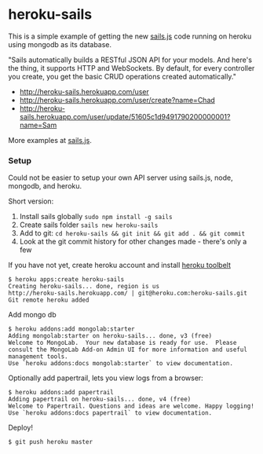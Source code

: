 # heroku-sails

This is a simple example of getting the new [sails.js](http://sailsjs.com/)
code running on heroku using mongodb as its database. 

"Sails automatically builds a RESTful JSON API for your models. And here's the thing,
it supports HTTP and WebSockets. By default, for every controller you create, 
you get the basic CRUD operations created automatically."

* http://heroku-sails.herokuapp.com/user
* http://heroku-sails.herokuapp.com/user/create?name=Chad
* http://heroku-sails.herokuapp.com/user/update/51605c1d9491790200000001?name=Sam

More examples at [sails.js](http://sailsjs.com/).

### Setup

Could not be easier to setup your own API server using sails.js, node, mongodb, and heroku.

Short version:  

1. Install sails globally `sudo npm install -g sails`
1. Create sails folder `sails new heroku-sails`
1. Add to git: `cd heroku-sails && git init && git add . && git commit`
1. Look at the git commit history for other changes made - there's only a few 

If you have not yet, create heroku account and install [heroku 
toolbelt](https://toolbelt.heroku.com/)

	$ heroku apps:create heroku-sails
	Creating heroku-sails... done, region is us
	http://heroku-sails.herokuapp.com/ | git@heroku.com:heroku-sails.git
	Git remote heroku added

Add mongo db 

	$ heroku addons:add mongolab:starter
	Adding mongolab:starter on heroku-sails... done, v3 (free)
	Welcome to MongoLab.  Your new database is ready for use.  Please consult the MongoLab Add-on Admin UI for more information and useful management tools.
	Use `heroku addons:docs mongolab:starter` to view documentation.

Optionally add papertrail, lets you view logs from a browser:

	$ heroku addons:add papertrail
	Adding papertrail on heroku-sails... done, v4 (free)
	Welcome to Papertrail. Questions and ideas are welcome. Happy logging!
	Use `heroku addons:docs papertrail` to view documentation.

Deploy!

	$ git push heroku master

